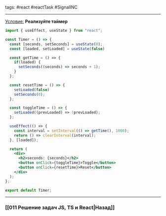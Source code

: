 tags: #react #reactTask #SignalINC
____

[Условие:](https://codesandbox.io/s/new-test-tasks-part-1-forked-yll7c3?file=/src/2_test-timer-component.tsx) **Реализуйте таймер**

```jsx
import { useEffect, useState } from "react";

const Timer = () => {
  const [seconds, setSeconds] = useState(0);
  const [loaded, setLoaded] = useState(false)

  const getTime = () => {
    if(loaded) {
      setSeconds((seconds) => seconds + 1);
    }
  };

  const resetTime = () => {
    setLoaded(false)
    setSeconds(0);
  };

  const toggleTime = () => {
    setLoaded((prevLoaded) => !prevLoaded);
  };

  useEffect(() => {
    const interval = setInterval(() => getTime(), 1000);
    return () => clearInterval(interval);
  }, [loaded]);

  return (
    <div>
      <h2>seconds: {seconds}</h2>
      <button onClick={toggleTime}>Toggle</button>
      <button onClick={resetTime}>Reset</button>
    </div>
  );
};

export default Timer;
```

___
### [[011 Решение задач JS, TS и React|Назад]]
